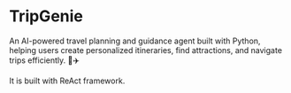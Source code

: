 # TripGenie
An AI-powered travel planning and guidance agent built with Python, helping users create personalized itineraries, find attractions, and navigate trips efficiently. 🚀✈️

It is built with ReAct framework.
